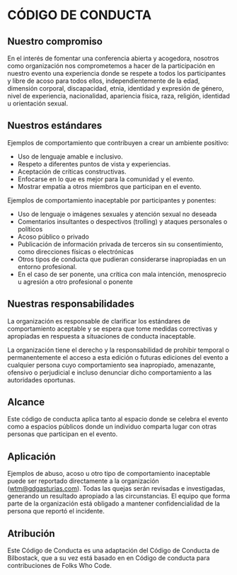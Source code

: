 # CÓDIGO DE CONDUCTA

## Nuestro compromiso
En el interés de fomentar una conferencia abierta y acogedora, nosotros como organización nos comprometemos a hacer de la participación en nuestro evento una experiencia donde se respete a todos los participantes y libre de acoso para todos ellos, independientemente de la edad, dimensión corporal, discapacidad, etnia, identidad y expresión de género, nivel de experiencia, nacionalidad, apariencia física, raza, religión, identidad u orientación sexual.

## Nuestros estándares
Ejemplos de comportamiento que contribuyen a crear un ambiente positivo:
* Uso de lenguaje amable e inclusivo.
* Respeto a diferentes puntos de vista y experiencias.
* Aceptación de críticas constructivas.
* Enfocarse en lo que es mejor para la comunidad y el evento.
* Mostrar empatía a otros miembros que participan en el evento.

Ejemplos de comportamiento inaceptable por participantes y ponentes:
* Uso de lenguaje o imágenes sexuales y atención sexual no deseada
* Comentarios insultantes o despectivos (trolling) y ataques personales o políticos
* Acoso público o privado
* Publicación de información privada de terceros sin su consentimiento, como direcciones físicas o electrónicas
* Otros tipos de conducta que pudieran considerarse inapropiadas en un entorno profesional.
* En el caso de ser ponente, una crítica con mala intención, menosprecio u agresión a otro profesional o ponente

## Nuestras responsabilidades

La organización es responsable de clarificar los estándares de comportamiento aceptable y se espera que tome medidas correctivas y apropiadas en respuesta a situaciones de conducta inaceptable.

La organización tiene el derecho y la responsabilidad de prohibir temporal o permanentemente el acceso a esta edición o futuras ediciones del evento a cualquier persona cuyo comportamiento sea inapropiado, amenazante, ofensivo o perjudicial e incluso denunciar dicho comportamiento a las autoridades oportunas.

## Alcance

Este código de conducta aplica tanto al espacio donde se celebra el evento como a espacios públicos donde un individuo comparta lugar con otras personas que participan en el evento.

## Aplicación

Ejemplos de abuso, acoso u otro tipo de comportamiento inaceptable puede ser reportado directamente a la organización (wtm@gdgasturias.com). Todas las quejas serán revisadas e investigadas, generando un resultado apropiado a las circunstancias. El equipo que forma parte de la organización está obligado a mantener confidencialidad de la persona que reportó el incidente.

## Atribución

Este Código de Conducta es una adaptación del Código de Conducta de Bilbostack, que a su vez está basado en en Código de conducta para contribuciones de Folks Who Code.
